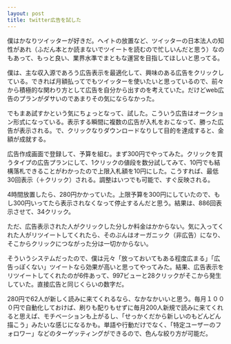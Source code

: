 ```yaml
---
layout: post
title: twitter広告を試した
---
```


僕はかなりツイッターが好きだ。ヘイトの放置など、ツイッターの日本法人の知性があれ（ふだん本とか読まないでツイートを読むので忙しいんだと思う）なのもあって、もっと良い、業界水準でまともな運営を目指してほしいと思ってる。

僕は、主な収入源であろう広告表示を最適化して、興味のある広告をクリックしている。できれば月額払ってでもツイッターを使いたいと思っているので、前々から積極的な関わり方として広告を自分から出すのを考えていた。だけどweb広告のプランがダサいのであまりその気にならなかった。

でもまあ試すかという気にちょっとなって、試した。こういう広告はオークション形式になっている。表示する瞬間に複数の広告が入札をおこなって、勝った広告が表示される。で、クリックなりダウンロードなりして目的を達成すると、金額が成就する。

広告作成画面で登録して、予算を組む。まず300円でやってみた。クリックを買うタイプの広告プランにして、1クリックの値段を数分試してみて、10円でも結構落札できることがわかったので上限入札額を10円にした。こうすれば、最低30回表示（＋クリック）される。調整はいつでも可能で、すぐ反映される。

4時間放置したら、280円かかっていた。上限予算を300円にしていたので、もし300円いってたら表示されなくなって停止するんだと思う。結果は、886回表示させて、34クリック。

ただ、広告表示された人がクリックした分しか料金はかからない。気に入ってくれた人がリツイートしてくれたら、そのぶんはオーガニック（非広告）になり、そこからクリックにつながった分は一切かからない。

そういうシステムだったので、僕は元々「放っておいてもある程度広まる」「広告っぽくない」ツイートなら効果が高いと思ってやってみた。結果、広告表示をリツイートしてくれたのが6件あって、997ビューと28クリックがそこから発生していた。直接広告と同じくらいの数字だ。

280円で62人が新しく読みに来てくれるなら、なかなかいいと思う。毎月１０００円で自動化しておけば、刷りも配りもせずに毎月200人新規で読みに来てくれると思えば、モチベーションも上がるし、「せっかくだから新しいのもどんどん描こう」みたいな感じになるかも。単語や行動だけでなく、「特定ユーザーのフォロワー」などのターゲッティングができるので、色んな絞り方が可能だ。
